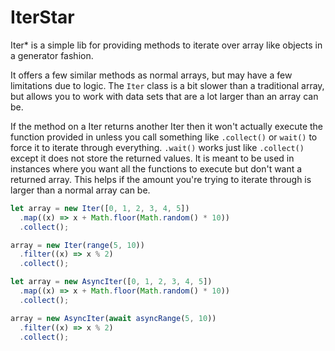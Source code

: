 # IterStar

Iter* is a simple lib for providing methods to iterate over array like objects
in a generator fashion.

It offers a few similar methods as normal arrays, but may have a few limitations
due to logic. The `Iter` class is a bit slower than a traditional array, but
allows you to work with data sets that are a lot larger than an array can be.

If the method on a Iter returns another Iter then it won't actually execute the
function provided in unless you call something like `.collect()` or `wait()` to
force it to iterate through everything. `.wait()` works just like `.collect()`
except it does not store the returned values. It is meant to be used in
instances where you want all the functions to execute but don't want a returned
array. This helps if the amount you're trying to iterate through is larger than
a normal array can be.

```ts
let array = new Iter([0, 1, 2, 3, 4, 5])
  .map((x) => x + Math.floor(Math.random() * 10))
  .collect();

array = new Iter(range(5, 10))
  .filter((x) => x % 2)
  .collect();
```

```ts
let array = new AsyncIter([0, 1, 2, 3, 4, 5])
  .map((x) => x + Math.floor(Math.random() * 10))
  .collect();

array = new AsyncIter(await asyncRange(5, 10))
  .filter((x) => x % 2)
  .collect();
```
